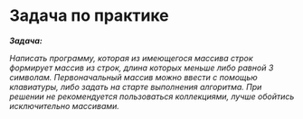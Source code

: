 # Задача по практике


___Задача:___

_Написать программу, которая из имеющегося массива строк формирует массив из строк, длина которых меньше либо равной 3 символам. Первоначальный массив можно ввести с помощью клавиатуры, либо задать на старте выполнения алгоритма. При решении не рекомендуется пользоваться коллекциями, лучше обойтись исключительно массивами._